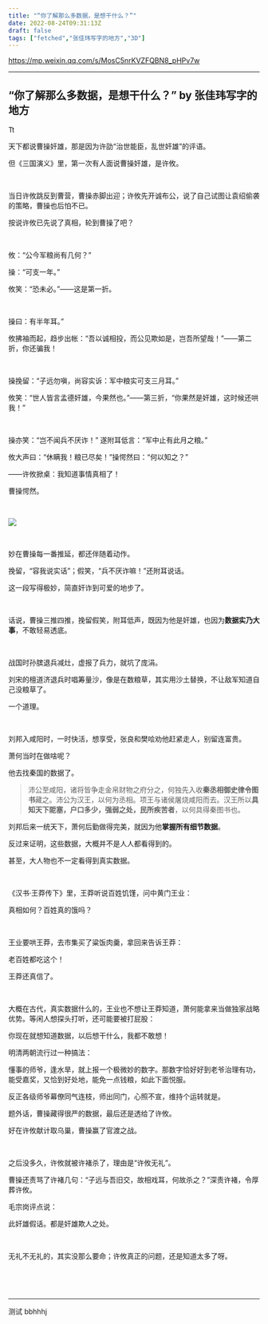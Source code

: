 ```yaml
---
title: "“你了解那么多数据，是想干什么？”"
date: 2022-08-24T09:31:13Z
draft: false
tags: ["fetched","张佳玮写字的地方","3D"]
---
```


https://mp.weixin.qq.com/s/MosC5nrKVZFQBN8_pHPv7w

---

“你了解那么多数据，是想干什么？” by 张佳玮写字的地方
------
Tt

<div><p><span>天下都说曹操奸雄，那是因为许劭“治世能臣，乱世奸雄”的评语。</span></p><p><span>但《三国演义》里，第一次有人面说曹操奸雄，是许攸。</span></p><p><br></p><p><span>当日许攸跳反到曹营，曹操赤脚出迎；许攸先开诚布公，说了自己试图让袁绍偷袭的策略，曹操也后怕不已。</span></p><p><span>按说许攸已先说了真相，轮到曹操了吧？</span></p><p><br></p><p><span>攸：“公今军粮尚有几何？”</span></p><p><span>操：“可支一年。”</span></p><p><span>攸笑：“恐未必。”——这是第一折。</span></p><p><span><br></span></p><p><span>操曰：有半年耳。”</span></p><p><span>攸拂袖而起，趋步出帐：“吾以诚相投，而公见欺如是，岂吾所望哉！”——第二折，你还骗我！</span></p><p><span><br></span></p><p><span>操挽留：“子远勿嗔，尚容实诉：军中粮实可支三月耳。”</span></p><p><span>攸笑：“世人皆言孟德奸雄，今果然也。”——第三折，“你果然是奸雄，这时候还哄我！”</span></p><p><span><br></span></p><p><span>操亦笑：“岂不闻兵不厌诈！” 遂附耳低言：“军中止有此月之粮。”</span></p><p><span>攸大声曰：“休瞒我！粮已尽矣！”操愕然曰：“何以知之？”</span></p><p><span>——许攸掀桌：我知道事情真相了！</span></p><p><span>曹操愕然。</span></p><p><br></p><p><img data-galleryid="" data-ratio="0.6696269982238011" data-s="300,640" data-src="https://mmbiz.qpic.cn/mmbiz_png/ichVicSguPRLlBkhfm9ubQv9Ao2JI01Hl5oqJLwo0QQqzr8tMVXhfp0CQfasxnRCRUwz19qA6eu7yibibq8XKQpbxg/640?wx_fmt=png&amp;wxfrom=5&amp;wx_lazy=1&amp;wx_co=1" data-type="png" data-w="563" src="https://mmbiz.qpic.cn/mmbiz_png/ichVicSguPRLlBkhfm9ubQv9Ao2JI01Hl5oqJLwo0QQqzr8tMVXhfp0CQfasxnRCRUwz19qA6eu7yibibq8XKQpbxg/640?wx_fmt=png&amp;wxfrom=5&amp;wx_lazy=1&amp;wx_co=1"></p><p><br></p><p><span>妙在曹操每一番推延，都还伴随着动作。</span></p><p><span>挽留，“容我说实话”；假笑，“兵不厌诈嘛！”还附耳说话。</span></p><p><span>这一段写得极妙，简直奸诈到可爱的地步了。</span></p><p><br></p><p><span>话说，曹操三推四推，挽留假笑，附耳低声，既因为他是奸雄，也因为<strong>数据实乃大事</strong>，不敢轻易透底。</span></p><p><br></p><p><span>战国时孙膑退兵减灶，虚报了兵力，就坑了庞涓。</span></p><p><span>刘宋的檀道济退兵时唱筹量沙，像是在数粮草，其实用沙土替换，不让敌军知道自己没粮草了。</span></p><p><span>一个道理。</span></p><p><br></p><p><span>刘邦入咸阳时，一时快活，想享受，张良和樊哙劝他赶紧走人，别留连富贵。</span></p><p><span>萧何当时在做啥呢？</span></p><p><span>他去找秦国的数据了。</span></p><blockquote data-type="2" data-url="" data-author-name="" data-content-utf8-length="97" data-source-title=""><section><p><span>沛公至咸阳，诸将皆争走金帛财物之府分之，何独先入收<strong>秦丞相御史律令图书</strong>藏之。沛公为汉王，以何为丞相。项王与诸侯屠烧咸阳而去。汉王所以<strong>具知天下阸塞，户口多少，强弱之处，民所疾苦者</strong>，以何具得秦图书也。</span></p></section></blockquote><p><span>刘邦后来一统天下，萧何后勤做得完美，就因为他<strong>掌握所有细节数据</strong>。<br></span></p><p><span>反过来证明，这些数据，大概并不是人人都看得到的。</span></p><p><span>甚至，大人物也不一定看得到真实数据。</span></p><p><span><br></span></p><p><span>《汉书·王莽传下》里，王莽听说百姓饥馑，问中黄门王业：</span></p><p><span>真相如何？百姓真的饿吗？</span></p><p><span><br></span></p><p><span>王业要哄王莽，去市集买了粱饭肉羹，拿回来告诉王莽：</span></p><p><span>老百姓都吃这个！</span></p><p><span>王莽还真信了。</span></p><p><span><br></span></p><p><span>大概在古代，</span><span>真实数据什么的，王业也不想让王莽知道，萧何能拿来当做独家战略优势。</span><span>等闲人想探头打听，还可能要被打屁股：</span></p><p><span>你现在就想知道数据，以后想干什么，我都不敢想！</span></p><p><span></span></p><p><span>明清两朝流行过一种搞法：</span></p><p><span><span>懂事的师爷，逢水旱，就上报一个极微妙的数字。那数字恰好好到老爷治理有功，能受嘉奖，又恰到好处地，能免一点钱粮，如此下面悦服。</span></span></p><p><span>反正各级师爷幕僚同气连枝，师出同门，心照不宣，维持个运转就是。</span></p><p><span></span></p><p><span>题外话，曹操藏得很严的数据，最后还是透给了许攸。</span></p><p><span>好在许攸献计取乌巢，曹操赢了官渡之战。</span></p><p><span><br></span></p><p><span>之后没多久，许攸就被许褚杀了，理由是“许攸无礼”。</span></p><p><span>曹操还责骂了许褚几句：“子远与吾旧交，故相戏耳，何故杀之？”深责许褚，令厚葬许攸。</span></p><p><span>毛宗岗评点说：</span></p><p><span>此奸雄假话。都是奸雄欺人之处。</span></p><p><br></p><p>无礼不无礼的，其实没那么要命；许攸真正的问题，还是知道太多了呀。<br></p><p><br></p><section><mp-common-profile data-pluginname="mpprofile" data-id="MzA5NjY2NTcxOA==" data-headimg="http://mmbiz.qpic.cn/mmbiz_png/ichVicSguPRLnF3fkiblQXmk32oMYjny8xmkhHQM8S17gSOGVU9Bsmic7uLABat3BOiaDBgMAr1FrGxxaFnt7gR3K9Q/0?wx_fmt=png" data-nickname="张佳玮写字的地方" data-alias="zhangjiawei_1983" data-signature="文学、艺术、体育、历史、旅行等题材的文字源。" data-from="0" data-is_biz_ban="0"></mp-common-profile></section><p><span></span></p><p><br></p></div>

---

测试 bbhhhj
